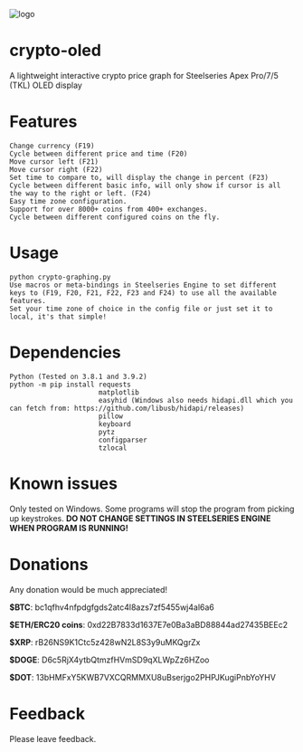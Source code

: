 ![logo](https://i.imgur.com/IcPkRC5.png)

# crypto-oled
A lightweight interactive crypto price graph for Steelseries Apex Pro/7/5 (TKL) OLED display

# Features
```
Change currency (F19)
Cycle between different price and time (F20)
Move cursor left (F21)
Move cursor right (F22)
Set time to compare to, will display the change in percent (F23)
Cycle between different basic info, will only show if cursor is all the way to the right or left. (F24)
Easy time zone configuration.
Support for over 8000+ coins from 400+ exchanges.
Cycle between different configured coins on the fly.
```

# Usage
```
python crypto-graphing.py
Use macros or meta-bindings in Steelseries Engine to set different keys to (F19, F20, F21, F22, F23 and F24) to use all the available features.
Set your time zone of choice in the config file or just set it to local, it's that simple!
```

# Dependencies
```
Python (Tested on 3.8.1 and 3.9.2)
python -m pip install requests
                      matplotlib
                      easyhid (Windows also needs hidapi.dll which you can fetch from: https://github.com/libusb/hidapi/releases)
                      pillow
                      keyboard
                      pytz
                      configparser
                      tzlocal
```

# Known issues
Only tested on Windows. Some programs will stop the program from picking up keystrokes. **DO NOT CHANGE SETTINGS IN STEELSERIES ENGINE WHEN PROGRAM IS RUNNING!**

# Donations
Any donation would be much appreciated!  
  
**$BTC**: bc1qfhv4nfpdgfgds2atc4l8azs7zf5455wj4al6a6  
  
**$ETH/ERC20 coins**: 0xd22B7833d1637E7e0Ba3aBD88844ad27435BEEc2  
  
**$XRP**: rB26NS9K1Ctc5z428wN2L8S3y9uMKQgrZx  
  
**$DOGE**: D6c5RjX4ytbQtmzfHVmSD9qXLWpZz6HZoo  
  
**$DOT**: 13bHMFxY5KWB7VXCQRMMXU8uBserjgo2PHPJKugiPnbYoYHV  

# Feedback
Please leave feedback.

